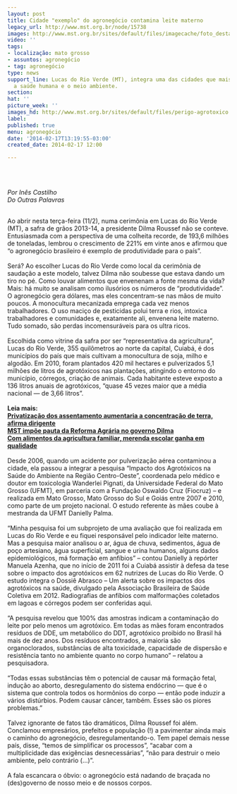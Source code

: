 ```yaml
---
layout: post
title: Cidade "exemplo" do agronegócio contamina leite materno
legacy_url: http://www.mst.org.br/node/15738
images: http://www.mst.org.br/sites/default/files/imagecache/foto_destaque/perigo-agrotoxico.jpg
video: ''
tags:
- localização: mato grosso
- assuntos: agronegócio
- tag: agronegócio
type: news
support_line: Lucas do Rio Verde (MT), integra uma das cidades que mais contaminam
  a saúde humana e o meio ambiente.
section: 
hat: ''
picture_week: ''
images_hd: http://www.mst.org.br/sites/default/files/perigo-agrotoxico.jpg
label: 
published: true
menu: agronegócio
date: '2014-02-17T13:19:55-03:00'
created_date: 2014-02-17 12:00

---
```

<p>&nbsp;</p><p><em><br>Por Inês Castilho<br>Do Outras Palavras</em><br>&nbsp;</p><p>Ao abrir nesta terça-feira (11/2), numa cerimônia em Lucas do Rio Verde (MT), a safra de grãos 2013-14, a presidente Dilma Roussef não se conteve. Entusiasmada com a perspectiva de uma colheita recorde, de 193,6 milhões de toneladas, lembrou o crescimento de 221% em vinte anos e afirmou que “o agronegócio brasileiro é exemplo de produtividade para o país”.<br>&nbsp;&nbsp;&nbsp; &nbsp;<br>Será? Ao escolher Lucas do Rio Verde como local da cerimônia de saudação a este modelo, talvez Dilma não soubesse que estava dando um tiro no pé. Como louvar alimentos que envenenam a fonte mesma da vida? Mais: há muito se analisam como ilusórios os números de “produtividade”. O agronegócio gera dólares, mas eles concentram-se nas mãos de muito poucos. A monocultura mecanizada emprega cada vez menos trabalhadores. O uso maciço de pesticidas polui terra e rios, intoxica trabalhadores e comunidades e, exatamente ali, envenena leite materno. Tudo somado, são perdas incomensuráveis para os ultra ricos.<br><br>Escolhida como vitrine da safra por ser “representativa da agricultura”, Lucas do Rio Verde, 355 quilômetros ao norte da capital, Cuiabá, é dos municípios do país que mais cultivam a monocultura de soja, milho e algodão. Em 2010, foram plantados 420 mil hectares e pulverizados 5,1 milhões de litros de agrotóxicos nas plantações, atingindo o entorno do município, córregos, criação de animais. Cada habitante esteve exposto a 136 litros anuais de agrotóxicos, “quase 45 vezes maior que a média nacional — de 3,66 litros”.<br><br><strong>Leia mais:<br><a href="http://www.mst.org.br/node/15743">Privatização dos assentamento aumentaria a concentração de terra, afirma dirigente </a><br></strong><a href="http://www.mst.org.br/node/15722"><strong>MST impõe pauta da Reforma Agrária no governo Dilma <br></strong></a><a href="http://www.mst.org.br/node/15742"><strong>Com alimentos da agricultura familiar, merenda escolar ganha em qualidade <br></strong></a><br>Desde 2006, quando um acidente por pulverização aérea contaminou a cidade, ela passou a integrar a pesquisa “Impacto dos Agrotóxicos na Saúde do Ambiente na Região Centro-Oeste”, coordenada pelo médico e doutor em toxicologia Wanderlei Pignati, da Universidade Federal do Mato Grosso (UFMT), em parceria com a Fundação Oswaldo Cruz (Fiocruz) – e realizada em Mato Grosso, Mato Grosso do Sul e Goiás entre 2007 e 2010, como parte de um projeto nacional. O estudo referente às mães coube à mestranda da UFMT Danielly Palma.<br><br>“Minha pesquisa foi um subprojeto de uma avaliação que foi realizada em Lucas do Rio Verde e eu fiquei responsável pelo indicador leite materno. Mas a pesquisa maior analisou o ar, água de chuva, sedimentos, água de poço artesiano, água superficial, sangue e urina humanos, alguns dados epidemiológicos, má formação em anfíbios” – contou Danielly à repórter Manuela Azenha, que no início de 2011 foi a Cuiabá assistir à defesa da tese sobre o impacto dos agrotóxicos em 62 nutrizes de Lucas do Rio Verde. O estudo integra o Dossiê Abrasco – Um alerta sobre os impactos dos agrotóxicos na saúde, divulgado pela Associação Brasileira de Saúde Coletiva em 2012. Radiografias de anfíbios com malformações coletados em lagoas e córregos podem ser conferidas aqui.<br><br>“A pesquisa revelou que 100% das amostras indicam a contaminação do leite por pelo menos um agrotóxico. Em todas as mães foram encontrados resíduos de DDE, um metabólico do DDT, agrotóxico proibido no Brasil há mais de dez anos. Dos resíduos encontrados, a maioria são organoclorados, substâncias de alta toxicidade, capacidade de dispersão e resistência tanto no ambiente quanto no corpo humano” – relatou a pesquisadora.<br><br>“Todas essas substâncias têm o potencial de causar má formação fetal, indução ao aborto, desregulamento do sistema endócrino — que é o sistema que controla todos os hormônios do corpo — então pode induzir a vários distúrbios. Podem causar câncer, também. Esses são os piores problemas.”<br><br>Talvez ignorante de fatos tão dramáticos, Dilma Roussef foi além. Conclamou empresários, prefeitos e população (!) a pavimentar ainda mais o caminho do agronegócio, desregulamentando-o. Tem papel demais nesse país, disse, “temos de simplificar os processos”, “acabar com a multiplicidade das exigências desnecessárias”, “não para destruir o meio ambiente, pelo contrário (…)”.<br><br>A fala escancara o óbvio: o agronegócio está nadando de braçada no (des)governo de nosso meio e de nossos corpos.</p><p>&nbsp;</p>
